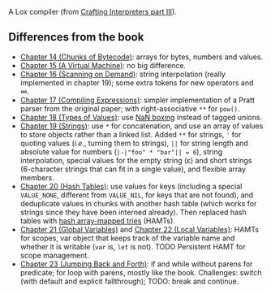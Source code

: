 A Lox compiler (from [Crafting Interpreters part
III](https://craftinginterpreters.com/a-bytecode-virtual-machine.html)).

## Differences from the book

* [Chapter 14 (Chunks of Bytecode)](https://craftinginterpreters.com/chunks-of-bytecode.html): arrays for bytes, numbers and values.
* [Chapter 15 (A Virtual Machine)](https://craftinginterpreters.com/a-virtual-machine.html): no big difference.
* [Chapter 16 (Scanning on Demand)](https://craftinginterpreters.com/scanning-on-demand.html): string interpolation (really implemented in chapter 19); some extra tokens for new operators and ∞.
* [Chapter 17 (Compiling Expressions)](https://craftinginterpreters.com/compiling-expressions.html): simpler implementation of a Pratt parser from the original paper; with right-associative `**` for `pow()`.
* [Chapter 18 (Types of Values)](https://craftinginterpreters.com/types-of-values.html): use [NaN boxing](https://craftinginterpreters.com/optimization.html#nan-boxing) instead of tagged unions.
* [Chapter 19 (Strings)](https://craftinginterpreters.com/strings.html): use `*` for concatenation, and use an array of values to store objects rather than a linked list. Added `**` for strings, `'` for quoting values (_i.e._, turning them to strings), `||` for string length and absolute value for numbers
(`|-|"foo" * "bar"|| = 6`), string interpolation, special values for the empty string (ε) and short strings
(6-character strings that can fit in a single value), and flexible array members.
* [Chapter 20 (Hash Tables)](https://craftinginterpreters.com/hash-tables.html): use values for keys (including a special `VALUE_NONE`, different from `VALUE_NIL`, for keys that are not found), and deduplicate values in chunks with another hash table (which works for strings since they have been interned already). Then replaced hash tables with [hash array-mapped tries](https://infoscience.epfl.ch/record/64398?ln=en) (HAMTs).
* [Chapter 21 (Global Variables)](https://craftinginterpreters.com/global-variables.html) and [Chapter 22 (Local Variables)](https://craftinginterpreters.com/local-variables.html): HAMTs for scopes, var object that keeps track of the variable name and whether it is writable (`var` is, `let` is not). TODO Persistent HAMT for scope management.
* [Chapter 23 (Jumping Back and Forth)](https://craftinginterpreters.com/jumping-back-and-forth.html): if and while without parens for predicate; for loop with parens, mostly like the book. Challenges: switch (with default and explicit fallthrough); TODO: break and continue.

